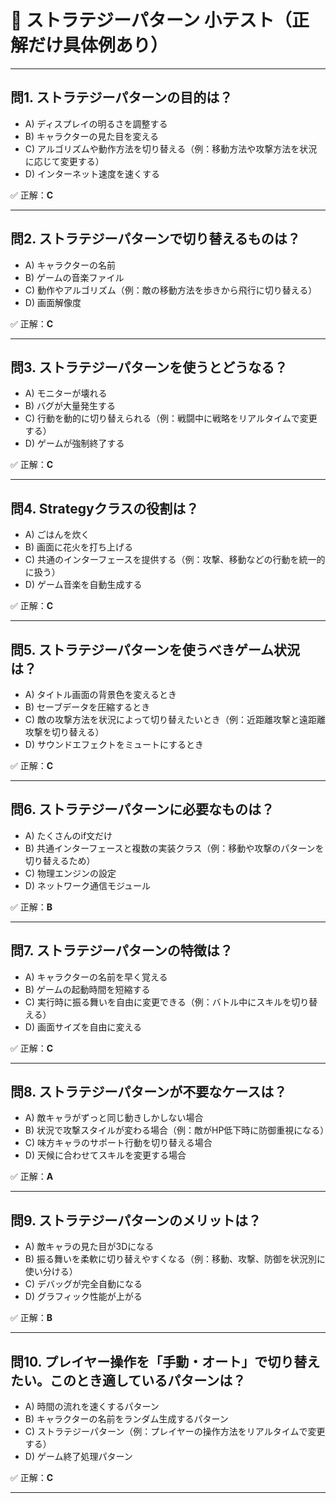 
# 🎯 ストラテジーパターン 小テスト（正解だけ具体例あり）

---

## 問1. ストラテジーパターンの目的は？

- A) ディスプレイの明るさを調整する  
- B) キャラクターの見た目を変える  
- C) アルゴリズムや動作方法を切り替える（例：移動方法や攻撃方法を状況に応じて変更する）  
- D) インターネット速度を速くする  

✅ 正解：**C**

---

## 問2. ストラテジーパターンで切り替えるものは？

- A) キャラクターの名前  
- B) ゲームの音楽ファイル  
- C) 動作やアルゴリズム（例：敵の移動方法を歩きから飛行に切り替える）  
- D) 画面解像度  

✅ 正解：**C**

---

## 問3. ストラテジーパターンを使うとどうなる？

- A) モニターが壊れる  
- B) バグが大量発生する  
- C) 行動を動的に切り替えられる（例：戦闘中に戦略をリアルタイムで変更する）  
- D) ゲームが強制終了する  

✅ 正解：**C**

---

## 問4. Strategyクラスの役割は？

- A) ごはんを炊く  
- B) 画面に花火を打ち上げる  
- C) 共通のインターフェースを提供する（例：攻撃、移動などの行動を統一的に扱う）  
- D) ゲーム音楽を自動生成する  

✅ 正解：**C**

---

## 問5. ストラテジーパターンを使うべきゲーム状況は？

- A) タイトル画面の背景色を変えるとき  
- B) セーブデータを圧縮するとき  
- C) 敵の攻撃方法を状況によって切り替えたいとき（例：近距離攻撃と遠距離攻撃を切り替える）  
- D) サウンドエフェクトをミュートにするとき  

✅ 正解：**C**

---

## 問6. ストラテジーパターンに必要なものは？

- A) たくさんのif文だけ  
- B) 共通インターフェースと複数の実装クラス（例：移動や攻撃のパターンを切り替えるため）  
- C) 物理エンジンの設定  
- D) ネットワーク通信モジュール  

✅ 正解：**B**

---

## 問7. ストラテジーパターンの特徴は？

- A) キャラクターの名前を早く覚える  
- B) ゲームの起動時間を短縮する  
- C) 実行時に振る舞いを自由に変更できる（例：バトル中にスキルを切り替える）  
- D) 画面サイズを自由に変える  

✅ 正解：**C**

---

## 問8. ストラテジーパターンが不要なケースは？

- A) 敵キャラがずっと同じ動きしかしない場合  
- B) 状況で攻撃スタイルが変わる場合（例：敵がHP低下時に防御重視になる）  
- C) 味方キャラのサポート行動を切り替える場合  
- D) 天候に合わせてスキルを変更する場合  

✅ 正解：**A**

---

## 問9. ストラテジーパターンのメリットは？

- A) 敵キャラの見た目が3Dになる  
- B) 振る舞いを柔軟に切り替えやすくなる（例：移動、攻撃、防御を状況別に使い分ける）  
- C) デバッグが完全自動になる  
- D) グラフィック性能が上がる  

✅ 正解：**B**

---

## 問10. プレイヤー操作を「手動・オート」で切り替えたい。このとき適しているパターンは？

- A) 時間の流れを速くするパターン  
- B) キャラクターの名前をランダム生成するパターン  
- C) ストラテジーパターン（例：プレイヤーの操作方法をリアルタイムで変更する）  
- D) ゲーム終了処理パターン  

✅ 正解：**C**

---
